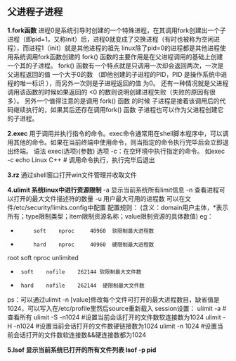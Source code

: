 
## 父进程子进程

**1.fork函数**
进程0是系统引导时创建的一个特殊进程，在其调用fork创建出一个子进程（即pid=1，又称init）后，进程0就变成了交换进程（有时也被称为空闲进程），而进程1（init）就是其他进程的祖先
linux除了pid=0的进程都是其他进程使用系统调用fork函数创建的
fork() 函数的主要作用是在父进程调用的基础上创建一个其的子进程。
fork() 函数有一个特点就是只调用一次却会返回两次，一次是父进程返回的值 一个大于0的数 （即他创建的子进程的PID，PID 是操作系统中进程的唯一标识 ），而另外一次则是子进程返回的值 为0。
还有一种情况就是父进程调用该函数的时候如果返回的 <0 的数则说明创建进程失败（失败的原因有很多）。
另外一个值得注意的是调用 fork() 函数 的时候 子进程是接着该调用后的代码继续执行的，如果其后还存在调用fork() 函数 子进程也可以作为父进程创建它的子进程。

**2.exec**
用于调用并执行指令的命令。exec命令通常用在shell脚本程序中，可以调用其他的命令。如果在当前终端中使用命令，则当指定的命令执行完毕后会立即退出终端。
语法
exec(选项)(参数)
选项
-c：在空环境中执行指定的命令。
如exec -c echo Linux C++          # 调用命令执行，执行完毕后退出

**3.rz**
通过shell窗口打开win文件管理并收取文件

**4.ulimit 系统linux中进行资源限制**
-a 显示当前系统所有limit信息
-n 查看进程可以打开的最大文件描述符的数量
-u 用户最大可用的进程数
可以在文件/etc/security/limits.config中配置
配置规则：
<domain> <type> <item> <value>
(含义：domain用户主体，*表示所有；type限制类型；item限制资源名称；value限制资源的具体数值)
eg：

*          soft    nproc     40960  软限制最大进程数
*          hard    nproc     40960  硬限制最大进程数
root       soft    nproc     unlimited
*	   soft    nofile    262144 软限制最大文件数
*	   hard    nofile    262144  硬限制最大文件数
ps：可以通过ulimit -n [value]修改每个文件可打开的最大进程数目，缺省值是1024，可以写入在/etc/profile里然后source重新载入
session设置：
ulimit -a #查看所有
ulimit -S -n1024 #设置当前会话打开的文件数软连接数为1024
ulimit -H -n1024 #设置当前会话打开的文件数硬链接数为1024
ulimit -n 1024 #设置当前会话打开的文件数软连接数&&硬连接数都为1024

**5.lsof 显示当前系统已打开的所有文件列表 lsof -p pid**